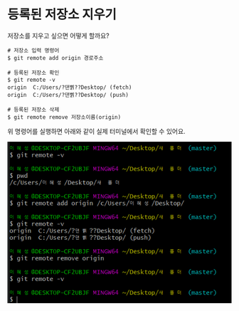 # 등록된 저장소 지우기

저장소를 지우고 싶으면 어떻게 할까요?

```text
# 저장소 입력 명령어 
$ git remote add origin 경로주소 

# 등록된 저장소 확인 
$ git remote -v
origin  C:/Users/?댄삙??Desktop/ (fetch)
origin  C:/Users/?댄삙??Desktop/ (push)

# 등록된 저장소 삭제 
$ git remote remove 저장소이름(origin)
```

위 명령어를 실행하면 아래와 같이 실제 터미널에서 확인할 수 있어요. 

![](../../.gitbook/assets/image%20%28302%29.png)



